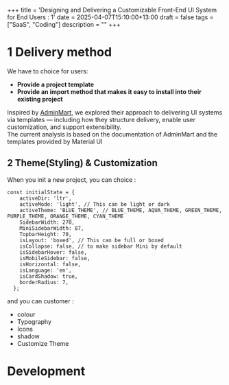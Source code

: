 +++
title = 'Designing and Delivering a Customizable Front-End UI System for End Users : 1'
date = 2025-04-07T15:10:00+13:00
draft = false
tags = ["SaaS", "Coding"] 
description = ""
+++

# 1 Delivery method

We have to choice for users:
* **Provide a project template**
* **Provide an import method that makes it easy to install into their existing project**

Inspired by [AdminMart](https://adminmart.com), we explored their approach to delivering UI systems via templates — including how they structure delivery, enable user customization, and support extensibility.  
The current analysis is based on the documentation of AdminMart and the templates provided by Material UI

## 2 Theme(Styling) & Customization
When you init a new project, you can choice :  
```
const initialState = {
    activeDir: 'ltr', 
    activeMode: 'light', // This can be light or dark
    activeTheme: 'BLUE_THEME', // BLUE_THEME, AQUA_THEME, GREEN_THEME, PURPLE_THEME, ORANGE_THEME, CYAN_THEME
    SidebarWidth: 270,
    MiniSidebarWidth: 87,
    TopbarHeight: 70,
    isLayout: 'boxed', // This can be full or boxed
    isCollapse: false, // to make sidebar Mini by default
    isSidebarHover: false,
    isMobileSidebar: false,
    isHorizontal: false,
    isLanguage: 'en',
    isCardShadow: true,
    borderRadius: 7,
  };
```

and you can customer : 
* colour
* Typography
* Icons
* shadow
* Customize Theme


# Development

